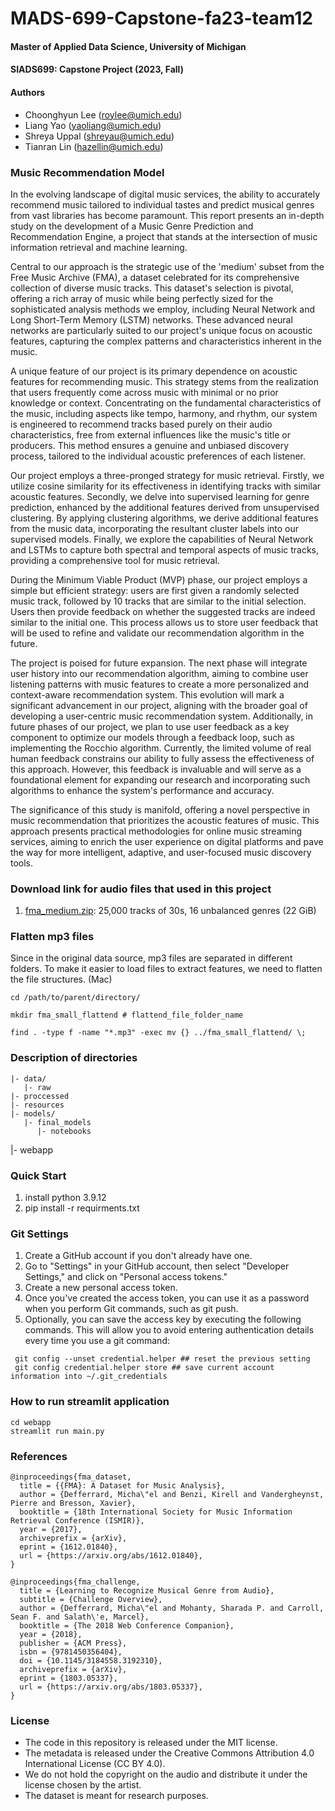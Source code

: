 # MADS-699-Capstone-fa23-team12
#### Master of Applied Data Science, University of Michigan
#### SIADS699: Capstone Project (2023, Fall)
#### Authors
  * Choonghyun Lee (roylee@umich.edu)
  * Liang Yao (yaoliang@umich.edu)
  * Shreya Uppal (shreyau@umich.edu)
  * Tianran Lin (hazellin@umich.edu)

### Music Recommendation Model
In the evolving landscape of digital music services, the ability to accurately recommend music tailored to individual tastes and predict musical genres from vast libraries has become paramount. This report presents an in-depth study on the development of a Music Genre Prediction and Recommendation Engine, a project that stands at the intersection of music information retrieval and machine learning. 

Central to our approach is the strategic use of the 'medium' subset from the Free Music Archive (FMA), a dataset celebrated for its comprehensive collection of diverse music tracks. This dataset's selection is pivotal, offering a rich array of music while being perfectly sized for the sophisticated analysis methods we employ, including Neural Network and Long Short-Term Memory (LSTM) networks. These advanced neural networks are particularly suited to our project's unique focus on acoustic features, capturing the complex patterns and characteristics inherent in the music.

A unique feature of our project is its primary dependence on acoustic features for recommending music. This strategy stems from the realization that users frequently come across music with minimal or no prior knowledge or context. Concentrating on the fundamental characteristics of the music, including aspects like tempo, harmony, and rhythm, our system is engineered to recommend tracks based purely on their audio characteristics, free from external influences like the music's title or producers. This method ensures a genuine and unbiased discovery process, tailored to the individual acoustic preferences of each listener.

Our project employs a three-pronged strategy for music retrieval. Firstly, we utilize cosine similarity for its effectiveness in identifying tracks with similar acoustic features. Secondly, we delve into supervised learning for genre prediction, enhanced by the additional features derived from unsupervised clustering. By applying clustering algorithms, we derive additional features from the music data, incorporating the resultant cluster labels into our supervised models. Finally, we explore the capabilities of Neural Network and LSTMs to capture both spectral and temporal aspects of music tracks, providing a comprehensive tool for music retrieval.

During the Minimum Viable Product (MVP) phase, our project employs a simple but efficient strategy: users are first given a randomly selected music track, followed by 10 tracks that are similar to the initial selection. Users then provide feedback on whether the suggested tracks are indeed similar to the initial one. This process allows us to store user feedback that will be used to refine and validate our recommendation algorithm in the future.

The project is poised for future expansion. The next phase will integrate user history into our recommendation algorithm, aiming to combine user listening patterns with music features to create a more personalized and context-aware recommendation system. This evolution will mark a significant advancement in our project, aligning with the broader goal of developing a user-centric music recommendation system. 
Additionally, in future phases of our project, we plan to use user feedback as a key component to optimize our models through a feedback loop, such as implementing the Rocchio algorithm. Currently, the limited volume of real human feedback constrains our ability to fully assess the effectiveness of this approach. However, this feedback is invaluable and will serve as a foundational element for expanding our research and incorporating such algorithms to enhance the system's performance and accuracy.

The significance of this study is manifold, offering a novel perspective in music recommendation that prioritizes the acoustic features of music. This approach presents practical methodologies for online music streaming services, aiming to enrich the user experience on digital platforms and pave the way for more intelligent, adaptive, and user-focused music discovery tools.

### Download link for audio files that used in this project
1. [fma_medium.zip](https://os.unil.cloud.switch.ch/fma/fma_medium.zip):  25,000 tracks of 30s, 16 unbalanced genres (22 GiB)

### Flatten mp3 files
Since in the original data source, mp3 files are separated in different folders. To make it easier to load files to extract features, we need to flatten the file structures. (Mac)

```
cd /path/to/parent/directory/
```

```
mkdir fma_small_flattend # flattend_file_folder_name 
```

```
find . -type f -name "*.mp3" -exec mv {} ../fma_small_flattend/ \;
```

### Description of directories
	
	|- data/
	   |- raw             
    |- proccessed
    |- resources	   
	|- models/
	   |- final_models
		  |- notebooks
 |- webapp

### Quick Start
1. install python 3.9.12
2. pip install -r requirments.txt

### Git Settings
1. Create a GitHub account if you don't already have one.
2. Go to "Settings" in your GitHub account, then select "Developer Settings," and click on "Personal access tokens."
3. Create a new personal access token.
4. Once you've created the access token, you can use it as a password when you perform Git commands, such as git push.
5. Optionally, you can save the access key by executing the following commands. This will allow you to avoid entering authentication details every time you use a git command:
```
 git config --unset credential.helper ## reset the previous setting
 git config credential.helper store ## save current account information into ~/.git_credentials
```

### How to run streamlit application
```
cd webapp
streamlit run main.py
```

### References
```
@inproceedings{fma_dataset,
  title = {{FMA}: A Dataset for Music Analysis},
  author = {Defferrard, Micha\"el and Benzi, Kirell and Vandergheynst, Pierre and Bresson, Xavier},
  booktitle = {18th International Society for Music Information Retrieval Conference (ISMIR)},
  year = {2017},
  archiveprefix = {arXiv},
  eprint = {1612.01840},
  url = {https://arxiv.org/abs/1612.01840},
}
```

```
@inproceedings{fma_challenge,
  title = {Learning to Recognize Musical Genre from Audio},
  subtitle = {Challenge Overview},
  author = {Defferrard, Micha\"el and Mohanty, Sharada P. and Carroll, Sean F. and Salath\'e, Marcel},
  booktitle = {The 2018 Web Conference Companion},
  year = {2018},
  publisher = {ACM Press},
  isbn = {9781450356404},
  doi = {10.1145/3184558.3192310},
  archiveprefix = {arXiv},
  eprint = {1803.05337},
  url = {https://arxiv.org/abs/1803.05337},
}
```

### License
* The code in this repository is released under the MIT license.
* The metadata is released under the Creative Commons Attribution 4.0 International License (CC BY 4.0).
* We do not hold the copyright on the audio and distribute it under the license chosen by the artist.
* The dataset is meant for research purposes.
